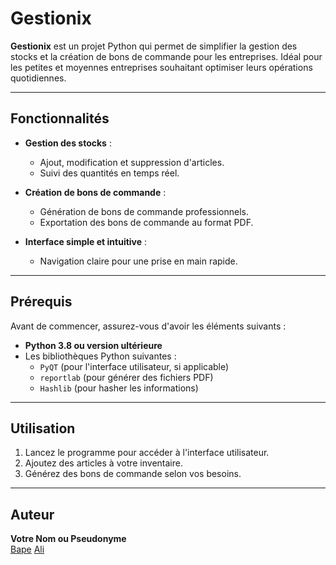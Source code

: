 # Gestionix

**Gestionix** est un projet Python qui permet de simplifier la gestion des stocks et la création de bons de commande pour les entreprises. Idéal pour les petites et moyennes entreprises souhaitant optimiser leurs opérations quotidiennes.

---

## Fonctionnalités

- **Gestion des stocks** :

  - Ajout, modification et suppression d'articles.
  - Suivi des quantités en temps réel.

- **Création de bons de commande** :

  - Génération de bons de commande professionnels.
  - Exportation des bons de commande au format PDF.

- **Interface simple et intuitive** :
  - Navigation claire pour une prise en main rapide.

---

## Prérequis

Avant de commencer, assurez-vous d'avoir les éléments suivants :

- **Python 3.8 ou version ultérieure**
- Les bibliothèques Python suivantes :
  - `PyQT` (pour l'interface utilisateur, si applicable)
  - `reportlab` (pour générer des fichiers PDF)
  - `Hashlib` (pour hasher les informations)

---

## Utilisation

1. Lancez le programme pour accéder à l'interface utilisateur.
2. Ajoutez des articles à votre inventaire.
3. Générez des bons de commande selon vos besoins.

---

## Auteur

**Votre Nom ou Pseudonyme**  
[Bape](https://github.com/BapeCode)
[Ali](https://github.com/4lizee)
